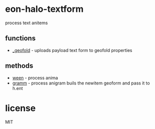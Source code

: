  
# eon-halo-textform 
process text anitems 
## functions 
* [_geofold](#_geofold) - uploads payload text form to geofold properties 
 
 
## methods 
* [ween](#ween) - process anima 
* [gramm](#gramm) - process anigram 
  buils the newitem geoform and pass it to h.ent 
 
# license 
MIT